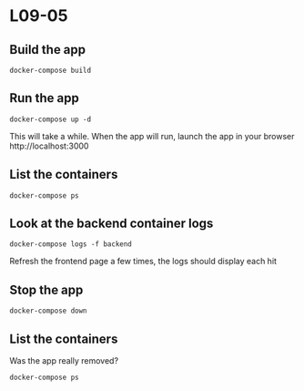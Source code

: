 # L09-05

## Build the app

    docker-compose build

## Run the app

    docker-compose up -d

This will take a while. When the app will run, launch the app in your browser http://localhost:3000

## List the containers

    docker-compose ps

## Look at the backend container logs

    docker-compose logs -f backend

Refresh the frontend page a few times, the logs should display each hit

## Stop the app

    docker-compose down

## List the containers

Was the app really removed?

    docker-compose ps

